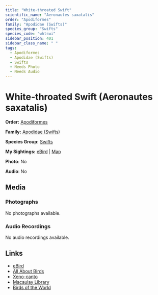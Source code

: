 ```yaml
---
title: "White-throated Swift"
scientific_name: "Aeronautes saxatalis"
order: "Apodiformes"
family: "Apodidae (Swifts)"
species_group: "Swifts"
species_code: "whtswi"
sidebar_position: 401
sidebar_class_name: " "
tags: 
  - Apodiformes
  - Apodidae (Swifts)
  - Swifts
  - Needs Photo
  - Needs Audio
---
```


# White-throated Swift (Aeronautes saxatalis)

**Order:** [Apodiformes](/tags/apodiformes)

**Family:** [Apodidae (Swifts)](/tags/apodidae-swifts)

**Species Group:** [Swifts](/tags/swifts)

**My Sightings:** [eBird](https://ebird.org/lifelist?r=world&time=life&spp=whtswi) | [Map](/map?species_code=whtswi)

**Photo**: No 

**Audio**: No

## Media
### Photographs
No photographs available.

### Audio Recordings
No audio recordings available.

## Links
* [eBird](https://ebird.org/species/whtswi) 
* [All About Birds](https://www.allaboutbirds.org/guide/whtswi) 
* [Xeno-canto](https://www.xeno-canto.org/species/aeronautes-saxatalis) 
* [Macaulay Library](https://search.macaulaylibrary.org/catalog?taxonCode=whtswi&sort=rating_rank_desc)
* [Birds of the World](https://birdsoftheworld.org/bow/species/whtswi)
